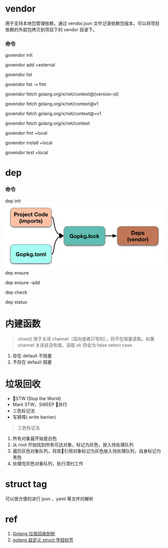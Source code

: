 # vendor
用于支持本地包管理依赖，通过 vendor.json 文件记录依赖包版本，可以将项目依赖的外部包拷贝到项目下的 vendor 目录下。
### 命令
govendor init

govendor add +external

govendor list

govendor list -v fmt

govendor fetch golang.org/x/net/context@{version-id}

govendor fetch golang.org/x/net/context@v1

govendor fetch golang.org/x/net/context@=v1

govendor fetch golang.org/x/net/context

govendor fmt +local

govendor install +local

govendor test +local
  
# dep

### 命令
dep init
![lock toml vendor 关系](./img/28968009-f49a4a6a-78eb-11e7-93cf-e695d45488da.14d8c0f3.png)
dep ensure

dep ensure -add 

dep check

dep status 


# 内建函数
> close()
用于关闭 channel（双向或者只写的），将不在阻塞读取。如果 channel 关闭且没有值，读取 ok 将会为 false
> select case
1. 存在 default 不阻塞
2. 不存在 default 阻塞


# 垃圾回收
+ STW (Stop the World)
+ Mark STW，SWEEP 并行
+ 三色标记法
+ 写屏障( write barrier)

> 三色标记法
1. 所有对象最开始是白色
2. 从 root 开始找到所有可达对象，标记为灰色，放入待处理队列
3. 遍历灰色对象队列，将其引用对象标记为灰色放入待处理队列，自身标记为黑色
4. 处理完灰色对象队列，执行清扫工作

# struct tag
可以很方便的进行 json 、yaml 等文件的解析

# ref
1. <a href="http://legendtkl.com/2017/04/28/golang-gc/">Golang 垃圾回收剖析</a>
2. <a href="https://www.jianshu.com/p/c4ec92afeca8">golang 自定义 struct 字段标签</a>

